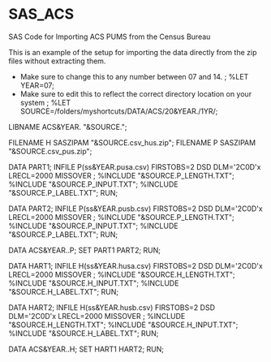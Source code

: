 # SAS_ACS
SAS Code for Importing ACS PUMS from the Census Bureau

This is an example of the setup for importing the data directly from the zip files without extracting them.

* Make sure to change this to any number between 07 and 14. ;
%LET YEAR=07;
* Make sure to edit this to reflect the correct directory location on your system ;
%LET SOURCE=/folders/myshortcuts/DATA/ACS/20&YEAR./1YR/;

LIBNAME ACS&YEAR. "&SOURCE.";

FILENAME H SASZIPAM "&SOURCE.csv_hus.zip";
FILENAME P SASZIPAM "&SOURCE.csv_pus.zip";

DATA PART1;
	INFILE P(ss&YEAR.pusa.csv)
		FIRSTOBS=2
 		DSD DLM='2C0D'x
		LRECL=2000 MISSOVER ;
	%INCLUDE "&SOURCE.P_LENGTH.TXT";
	%INCLUDE "&SOURCE.P_INPUT.TXT";
	%INCLUDE "&SOURCE.P_LABEL.TXT";
RUN;

DATA PART2;
	INFILE P(ss&YEAR.pusb.csv)
		FIRSTOBS=2
 		DSD DLM='2C0D'x
		LRECL=2000 MISSOVER ;
	%INCLUDE "&SOURCE.P_LENGTH.TXT";
	%INCLUDE "&SOURCE.P_INPUT.TXT";
	%INCLUDE "&SOURCE.P_LABEL.TXT";
RUN;

DATA ACS&YEAR..P;
	SET PART1 PART2;
RUN;

DATA HART1;
	INFILE H(ss&YEAR.husa.csv)
		FIRSTOBS=2
 		DSD DLM='2C0D'x
		LRECL=2000 MISSOVER ;
	%INCLUDE "&SOURCE.H_LENGTH.TXT";
	%INCLUDE "&SOURCE.H_INPUT.TXT";
	%INCLUDE "&SOURCE.H_LABEL.TXT";
RUN;

DATA HART2;
	INFILE H(ss&YEAR.husb.csv)
		FIRSTOBS=2
 		DSD DLM='2C0D'x
		LRECL=2000 MISSOVER ;
	%INCLUDE "&SOURCE.H_LENGTH.TXT";
	%INCLUDE "&SOURCE.H_INPUT.TXT";
	%INCLUDE "&SOURCE.H_LABEL.TXT";
RUN;

DATA ACS&YEAR..H;
	SET HART1 HART2;
RUN;
